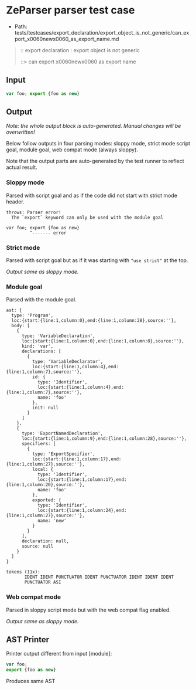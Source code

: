 # ZeParser parser test case

- Path: tests/testcases/export_declaration/export_object_is_not_generic/can_export_x0060newx0060_as_export_name.md

> :: export declaration : export object is not generic
>
> ::> can export x0060newx0060 as export name

## Input

`````js
var foo; export {foo as new}
`````

## Output

_Note: the whole output block is auto-generated. Manual changes will be overwritten!_

Below follow outputs in four parsing modes: sloppy mode, strict mode script goal, module goal, web compat mode (always sloppy).

Note that the output parts are auto-generated by the test runner to reflect actual result.

### Sloppy mode

Parsed with script goal and as if the code did not start with strict mode header.

`````
throws: Parser error!
  The `export` keyword can only be used with the module goal

var foo; export {foo as new}
         ^------- error
`````

### Strict mode

Parsed with script goal but as if it was starting with `"use strict"` at the top.

_Output same as sloppy mode._

### Module goal

Parsed with the module goal.

`````
ast: {
  type: 'Program',
  loc:{start:{line:1,column:0},end:{line:1,column:28},source:''},
  body: [
    {
      type: 'VariableDeclaration',
      loc:{start:{line:1,column:0},end:{line:1,column:8},source:''},
      kind: 'var',
      declarations: [
        {
          type: 'VariableDeclarator',
          loc:{start:{line:1,column:4},end:{line:1,column:7},source:''},
          id: {
            type: 'Identifier',
            loc:{start:{line:1,column:4},end:{line:1,column:7},source:''},
            name: 'foo'
          },
          init: null
        }
      ]
    },
    {
      type: 'ExportNamedDeclaration',
      loc:{start:{line:1,column:9},end:{line:1,column:28},source:''},
      specifiers: [
        {
          type: 'ExportSpecifier',
          loc:{start:{line:1,column:17},end:{line:1,column:27},source:''},
          local: {
            type: 'Identifier',
            loc:{start:{line:1,column:17},end:{line:1,column:20},source:''},
            name: 'foo'
          },
          exported: {
            type: 'Identifier',
            loc:{start:{line:1,column:24},end:{line:1,column:27},source:''},
            name: 'new'
          }
        }
      ],
      declaration: null,
      source: null
    }
  ]
}

tokens (11x):
       IDENT IDENT PUNCTUATOR IDENT PUNCTUATOR IDENT IDENT IDENT
       PUNCTUATOR ASI
`````


### Web compat mode

Parsed in sloppy script mode but with the web compat flag enabled.

_Output same as sloppy mode._

## AST Printer

Printer output different from input [module]:

````js
var foo;
export {foo as new}
````

Produces same AST
